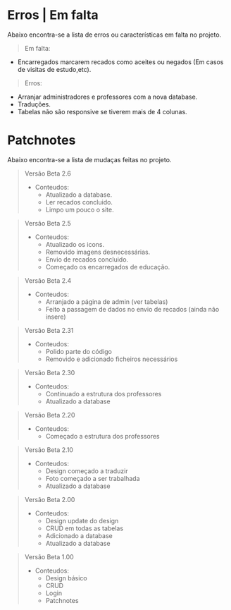 # Erros | Em falta

Abaixo encontra-se a lista de erros ou características em falta no projeto.

>Em falta:
  - Encarregados marcarem recados como aceites ou negados (Em casos de visitas de estudo,etc).
  
>Erros:
  - Arranjar administradores e professores com a nova database.
  - Traduções.
  - Tabelas não são responsive se tiverem mais de 4 colunas.

# Patchnotes

Abaixo encontra-se a lista de mudaças feitas no projeto.

>Versão Beta 2.6
> - Conteudos:
>   - Atualizado a database.
>   - Ler recados concluido.
>   - Limpo um pouco o site.


>Versão Beta 2.5
> - Conteudos:
>   - Atualizado os icons.
>	- Removido imagens desnecessárias.
>	- Envio de recados concluido.
>	- Começado os encarregados de educação.

>Versão Beta 2.4
> - Conteudos:
>   - Arranjado a página de admin (ver tabelas)
>	- Feito a passagem de dados no envio de recados (ainda não insere)

>Versão Beta 2.31
> - Conteudos:
>   - Polido parte do código
>	- Removido e adicionado ficheiros necessários

>Versão Beta 2.30
> - Conteudos:
>   - Continuado a estrutura dos professores
>	- Atualizado a database

>Versão Beta 2.20
> - Conteudos:
>   - Começado a estrutura dos professores

>Versão Beta 2.10
> - Conteudos:
>   - Design começado a traduzir
>   - Foto começado a ser trabalhada
>   - Atualizado a database

>Versão Beta 2.00
> - Conteudos:
>   - Design update do design
>   - CRUD em todas as tabelas
>   - Adicionado a database
>   - Atualizado a database


>Versão Beta 1.00
> - Conteudos:
>   - Design básico
>   - CRUD
>   - Login
>   - Patchnotes
